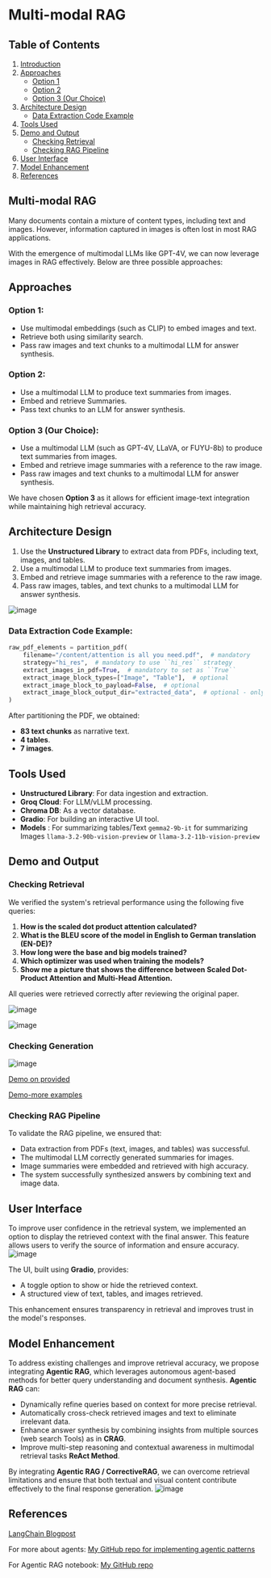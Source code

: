 # Multi-modal RAG

## Table of Contents
1. [Introduction](#multi-modal-rag)
2. [Approaches](#approaches)
   - [Option 1](#option-1)
   - [Option 2](#option-2)
   - [Option 3 (Our Choice)](#option-3-our-choice)
3. [Architecture Design](#architecture-design)
   - [Data Extraction Code Example](#data-extraction-code-example)
4. [Tools Used](#tools-used)
5. [Demo and Output](#demo-and-output)
   - [Checking Retrieval](#checking-retrieval)
   - [Checking RAG Pipeline](#checking-rag-pipeline)
6. [User Interface](#user-interface)
7. [Model Enhancement](#model-enhancement)
8. [References](#references)
   
## Multi-modal RAG
Many documents contain a mixture of content types, including text and images. However, information captured in images is often lost in most RAG applications.

With the emergence of multimodal LLMs like GPT-4V, we can now leverage images in RAG effectively. Below are three possible approaches:

## Approaches
### Option 1:
- Use multimodal embeddings (such as CLIP) to embed images and text.
- Retrieve both using similarity search.
- Pass raw images and text chunks to a multimodal LLM for answer synthesis.

### Option 2:
- Use a multimodal LLM to produce text summaries from images.
- Embed and retrieve Summaries.
- Pass text chunks to an LLM for answer synthesis.

### Option 3 (Our Choice):
- Use a multimodal LLM (such as GPT-4V, LLaVA, or FUYU-8b) to produce text summaries from images.
- Embed and retrieve image summaries with a reference to the raw image.
- Pass raw images and text chunks to a multimodal LLM for answer synthesis.

We have chosen **Option 3** as it allows for efficient image-text integration while maintaining high retrieval accuracy.

## Architecture Design
1. Use the **Unstructured Library** to extract data from PDFs, including text, images, and tables.
2. Use a multimodal LLM to produce text summaries from images.
3. Embed and retrieve image summaries with a reference to the raw image.
4. Pass raw images, tables, and text chunks to a multimodal LLM for answer synthesis.

![image](https://github.com/user-attachments/assets/67f88c56-d3f7-41b3-84cd-244b9ae62b2d)

### Data Extraction Code Example:
```python
raw_pdf_elements = partition_pdf(
    filename="/content/attention is all you need.pdf",  # mandatory
    strategy="hi_res",  # mandatory to use ``hi_res`` strategy
    extract_images_in_pdf=True,  # mandatory to set as ``True``
    extract_image_block_types=["Image", "Table"],  # optional
    extract_image_block_to_payload=False,  # optional
    extract_image_block_output_dir="extracted_data",  # optional - only works when ``extract_image_block_to_payload=False``
)
```

After partitioning the PDF, we obtained:
- **83 text chunks** as narrative text.
- **4 tables**.
- **7 images**.

## Tools Used
- **Unstructured Library**: For data ingestion and extraction.
- **Groq Cloud**: For LLM/vLLM processing.
- **Chroma DB**: As a vector database.
- **Gradio**: For building an interactive UI tool.
- **Models** : For summarizing tables/Text `gemma2-9b-it` for summarizing Images `llama-3.2-90b-vision-preview` or `llama-3.2-11b-vision-preview`
## Demo and Output
### Checking Retrieval
We verified the system's retrieval performance using the following five queries:

1. **How is the scaled dot product attention calculated?**
2. **What is the BLEU score of the model in English to German translation (EN-DE)?**
3. **How long were the base and big models trained?**
4. **Which optimizer was used when training the models?**
5. **Show me a picture that shows the difference between Scaled Dot-Product Attention and Multi-Head Attention.**

All queries were retrieved correctly after reviewing the original paper.

![image](https://github.com/user-attachments/assets/c14e145d-522e-4913-a910-8a77ac662192)

![image](https://github.com/user-attachments/assets/9f3ca41c-159a-4a64-b603-732fafe3641f)
### Checking Generation
![image](https://github.com/user-attachments/assets/e436511c-ab2c-4f50-8270-904280f0f261)

[Demo on provided](https://drive.google.com/file/d/1Yy8-hUZhNN-RxgNnrboQtUB3JhhFH_UT/view?usp=sharing)

[Demo-more examples](https://drive.google.com/file/d/1cMSDoiCxOldLwJOpnRhAW14MVL4HIszD/view?usp=sharing)

### Checking RAG Pipeline
To validate the RAG pipeline, we ensured that:
- Data extraction from PDFs (text, images, and tables) was successful.
- The multimodal LLM correctly generated summaries for images.
- Image summaries were embedded and retrieved with high accuracy.
- The system successfully synthesized answers by combining text and image data.

## User Interface
To improve user confidence in the retrieval system, we implemented an option to display the retrieved context with the final answer. This feature allows users to verify the source of information and ensure accuracy.
![image](https://github.com/user-attachments/assets/7f1c6287-6223-450e-bbf8-9f6b796dda5a)


The UI, built using **Gradio**, provides:
- A toggle option to show or hide the retrieved context.
- A structured view of text, tables, and images retrieved.

This enhancement ensures transparency in retrieval and improves trust in the model's responses.

## Model Enhancement
To address existing challenges and improve retrieval accuracy, we propose integrating **Agentic RAG**, which leverages autonomous agent-based methods for better query understanding and document synthesis. **Agentic RAG** can:

- Dynamically refine queries based on context for more precise retrieval.
- Automatically cross-check retrieved images and text to eliminate irrelevant data.
- Enhance answer synthesis by combining insights from multiple sources (web search Tools) as in **CRAG**.
- Improve multi-step reasoning and contextual awareness in multimodal retrieval tasks **ReAct Method**.

By integrating **Agentic RAG / CorrectiveRAG**, we can overcome retrieval limitations and ensure that both textual and visual content contribute effectively to the final response generation.
![image](https://github.com/user-attachments/assets/0c4567e0-d66b-4c26-80ae-70a9239a7ad7)

## References
[LangChain Blogpost](https://blog.langchain.dev/semi-structured-multi-modal-rag/)

For more about agents: [My GitHub repo for implementing agentic patterns](https://github.com/mohamedsheded/Agentic-design-patterns)

For Agentic RAG notebook: [My GitHub repo](https://github.com/mohamedsheded/LangGraph-projects/tree/main/Agentic%20Rag)
